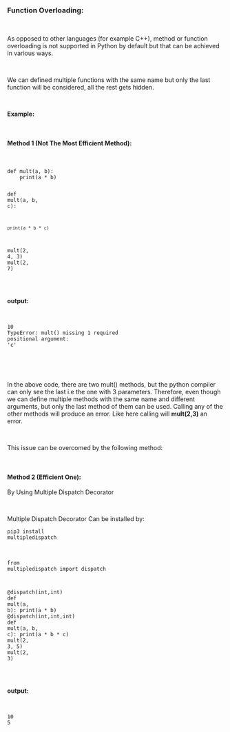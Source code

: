 <div _ngcontent-serverapp-c232="" class="note-body"><div _ngcontent-serverapp-c232="" class="body-text"><h3><strong>Function Overloading:</strong>&nbsp;</h3><p>&nbsp;</p><p>As opposed to other languages (for example C++), method or function overloading is not supported in Python by default but that can be achieved in various ways.</p><p>&nbsp;</p><p>We can defined multiple functions with the same name but only the last function will be considered, all the rest gets hidden.</p><p>&nbsp;</p><p><strong>Example:</strong></p><p>&nbsp;</p><h4><strong>Method 1 (Not The Most Efficient Method):</strong></h4><p>&nbsp;</p><pre><code class="language-python hljs"><span class="hljs-function"><span class="hljs-keyword">def</span> <span class="hljs-title">mult</span>(<span class="hljs-params">a, b</span>):</span>
    print(a * b)
    
<span class="hljs-function"><span class="hljs-keyword">def</span> <span class="hljs-title">mult</span>(<span class="hljs-params">a, b, c</span>):</span>
    
    print(a * b * c)
    
    
mult(<span class="hljs-number">2</span>, <span class="hljs-number">4</span>, <span class="hljs-number">3</span>)
mult(<span class="hljs-number">2</span>, <span class="hljs-number">7</span>)</code></pre><p>&nbsp;</p><p><strong>output:</strong></p><p>&nbsp;</p><pre><code class="language-python hljs"><span class="hljs-number">10</span> 
TypeError: mult() missing <span class="hljs-number">1</span> required positional argument: <span class="hljs-string">'c'</span></code></pre><p>&nbsp;</p><p>&nbsp;</p><p>In the above code, there are two mult() methods, but the python compiler can only see the last i.e the one with 3 parameters. Therefore, even though we can define multiple methods with the same name and different arguments, but only the last method of them can be used. Calling any of the other methods will produce an error. Like here calling will&nbsp;<strong>mult(2,3)</strong>&nbsp;an error.</p><p>&nbsp;</p><p>This issue can be overcomed by the following method:</p><p>&nbsp;</p><h4><strong>Method 2 (Efficient One):</strong></h4><p>By Using Multiple Dispatch Decorator&nbsp;</p><p>&nbsp;</p><p>Multiple Dispatch Decorator Can be installed by:&nbsp;</p><pre><code class="language-python hljs">pip3 install multipledispatch</code></pre><p>&nbsp;</p><pre><code class="language-python hljs"><span class="hljs-keyword">from</span> multipledispatch <span class="hljs-keyword">import</span> dispatch

<span class="hljs-meta">@dispatch(int,int)</span>
<span class="hljs-function"><span class="hljs-keyword">def</span> <span class="hljs-title">mult</span>(<span class="hljs-params">a, b</span>):</span>
    print(a * b)
 &nbsp;&nbsp; 
<span class="hljs-meta">@dispatch(int,int,int)&nbsp;&nbsp;&nbsp; </span>
<span class="hljs-function"><span class="hljs-keyword">def</span> <span class="hljs-title">mult</span>(<span class="hljs-params">a, b, c</span>):</span>
    print(a * b * c)
 &nbsp;&nbsp; 
 &nbsp;&nbsp; 
mult(<span class="hljs-number">2</span>, <span class="hljs-number">3</span>, <span class="hljs-number">5</span>)
mult(<span class="hljs-number">2</span>, <span class="hljs-number">3</span>)</code></pre><p>&nbsp;</p><p><strong>output:</strong></p><p>&nbsp;</p><pre><code class="language-python hljs"><span class="hljs-number">10</span> 
<span class="hljs-number">5</span></code></pre></div></div>